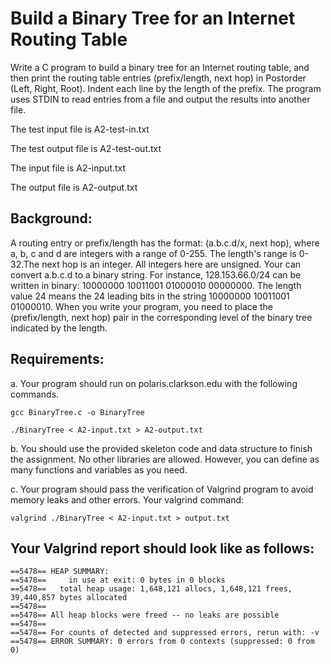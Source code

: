 # Build a Binary Tree for an Internet Routing Table

Write a C program to build a binary tree for an Internet routing table, and then print the routing table entries (prefix/length, next 
hop) in Postorder (Left, Right, Root). Indent each line by the length of the prefix. The program uses STDIN to read entries from a file 
and output the results into another file. 

The test input file is A2-test-in.txt

The test output file is A2-test-out.txt

The input file is A2-input.txt

The output file is A2-output.txt


## Background: 
A routing entry or prefix/length has the format: (a.b.c.d/x, next hop), where a, b, c and d are integers with a range of 0-255. The 
length's range is 0-32.The next hop is an integer. All integers here are unsigned. 
Your can convert a.b.c.d to a binary string. For instance, 128.153.66.0/24 can be written in binary: 10000000 10011001 01000010 
00000000. The length value 24 means the 24 leading bits in the string 10000000 10011001 01000010. 
When you write your program, you need to place the (prefix/length, next hop) pair in the corresponding level of the binary tree 
indicated by the length.     

## Requirements:

a. Your program should run on polaris.clarkson.edu with the following commands. 
	
	gcc BinaryTree.c -o BinaryTree
	
	./BinaryTree < A2-input.txt > A2-output.txt
	

b. You should use the provided skeleton code and data structure to finish the assignment. No other libraries are allowed. However, you 
can define as many functions and variables as you need.  


c. Your program should pass the verification of Valgrind program to avoid memory leaks and other errors. Your valgrind command:

	valgrind ./BinaryTree < A2-input.txt > output.txt
	

## Your Valgrind report should look like as follows:

	==5478== HEAP SUMMARY:
	==5478==     in use at exit: 0 bytes in 0 blocks
	==5478==   total heap usage: 1,648,121 allocs, 1,648,121 frees, 39,440,857 bytes allocated
	==5478==
	==5478== All heap blocks were freed -- no leaks are possible
	==5478==
	==5478== For counts of detected and suppressed errors, rerun with: -v
	==5478== ERROR SUMMARY: 0 errors from 0 contexts (suppressed: 0 from 0)  
